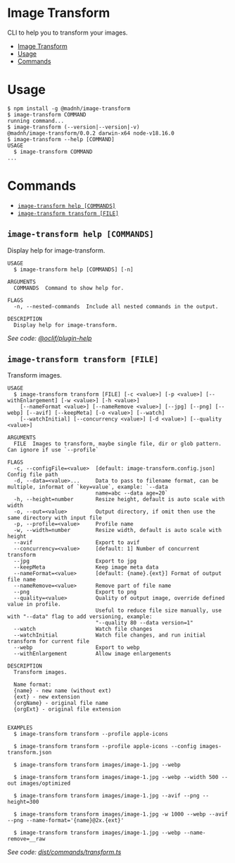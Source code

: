 # Image Transform

CLI to help you to transform your images.


<!-- toc -->
* [Image Transform](#image-transform)
* [Usage](#usage)
* [Commands](#commands)
<!-- tocstop -->
# Usage
<!-- usage -->
```sh-session
$ npm install -g @madnh/image-transform
$ image-transform COMMAND
running command...
$ image-transform (--version|--version|-v)
@madnh/image-transform/0.0.2 darwin-x64 node-v18.16.0
$ image-transform --help [COMMAND]
USAGE
  $ image-transform COMMAND
...
```
<!-- usagestop -->
# Commands
<!-- commands -->
* [`image-transform help [COMMANDS]`](#image-transform-help-commands)
* [`image-transform transform [FILE]`](#image-transform-transform-file)

## `image-transform help [COMMANDS]`

Display help for image-transform.

```
USAGE
  $ image-transform help [COMMANDS] [-n]

ARGUMENTS
  COMMANDS  Command to show help for.

FLAGS
  -n, --nested-commands  Include all nested commands in the output.

DESCRIPTION
  Display help for image-transform.
```

_See code: [@oclif/plugin-help](https://github.com/oclif/plugin-help/blob/v5.2.9/src/commands/help.ts)_

## `image-transform transform [FILE]`

Transform images.

```
USAGE
  $ image-transform transform [FILE] [-c <value>] [-p <value>] [--withEnlargement] [-w <value>] [-h <value>]
    [--nameFormat <value>] [--nameRemove <value>] [--jpg] [--png] [--webp] [--avif] [--keepMeta] [-o <value>] [--watch]
    [--watchInitial] [--concurrency <value>] [-d <value>] [--quality <value>]

ARGUMENTS
  FILE  Images to transform, maybe single file, dir or glob pattern. Can ignore if use `--profile`

FLAGS
  -c, --configFile=<value>  [default: image-transform.config.json] Config file path
  -d, --data=<value>...     Data to pass to filename format, can be multiple, informat of `key=value`, example: `--data
                            name=abc --data age=20`
  -h, --height=number       Resize height, default is auto scale with width
  -o, --out=<value>         Output directory, if omit then use the same directory with input file
  -p, --profile=<value>     Profile name
  -w, --width=number        Resize width, default is auto scale with height
  --avif                    Export to avif
  --concurrency=<value>     [default: 1] Number of concurrent transform
  --jpg                     Export to jpg
  --keepMeta                Keep image meta data
  --nameFormat=<value>      [default: {name}.{ext}] Format of output file name
  --nameRemove=<value>      Remove part of file name
  --png                     Export to png
  --quality=<value>         Quality of output image, override defined value in profile.
                            Useful to reduce file size manually, use with "--data" flag to add versioning, example:
                            "--quality 80 --data version=1"
  --watch                   Watch file changes
  --watchInitial            Watch file changes, and run initial transform for current file
  --webp                    Export to webp
  --withEnlargement         Allow image enlargements

DESCRIPTION
  Transform images.

  Name format:
  {name} - new name (without ext)
  {ext} - new extension
  {orgName} - original file name
  {orgExt} - original file extension


EXAMPLES
  $ image-transform transform --profile apple-icons

  $ image-transform transform --profile apple-icons --config images-transform.json

  $ image-transform transform images/image-1.jpg --webp

  $ image-transform transform images/image-1.jpg --webp --width 500 --out images/optimized

  $ image-transform transform images/image-1.jpg --avif --png --height=300

  $ image-transform transform images/image-1.jpg -w 1000 --webp --avif --png --name-format='{name}@2x.{ext}'

  $ image-transform transform images/image-1.jpg --webp --name-remove=__raw
```

_See code: [dist/commands/transform.ts](https://github.com/madnh/image-transform/blob/v0.0.2/dist/commands/transform.ts)_
<!-- commandsstop -->
